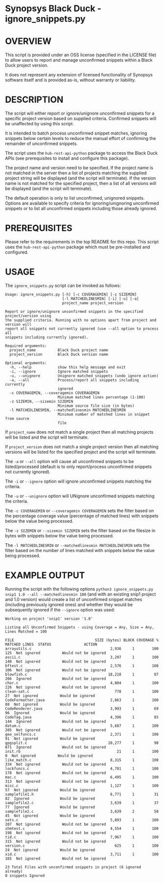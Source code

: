# Synopsys Black Duck - ignore_snippets.py
# OVERVIEW

This script is provided under an OSS license (specified in the LICENSE file) to allow users to report and manage unconfirmed snippets within a Black Duck project version.

It does not represent any extension of licensed functionality of Synopsys software itself and is provided as-is, without warranty or liability.

# DESCRIPTION

The script will either report or ignore/unignore unconfirmed snippets for a specific project version based on supplied criteria. Confirmed snippets will be unaffected by using this script.

It is intended to batch process unconfirmed snippet matches, ignoring snippets below certain levels to reduce the manual effort of confirming the remainder of unconfirmed snippets.

The script uses the `hub-rest-api-python` package to access the Black Duck APIs (see prerequisites to install and configure this package).

The project name and version need to be specified. If the project name is not matched in the server then a list of projects matching the supplied project string will be displayed (and the script will terminate). If the version name is not matched for the specified project, then a list of all versions will be displayed (and the script will terminate).

The default operation is only to list unconfirmed, unignored snippets. Options are available to specify criteria for ignoring/unignoring unconfirmed snippets or to list all unconfirmed snippets including those already ignored.

# PREREQUISITES

Please refer to the requirements in the top README for this repo. This script uses the `hub-rest-api-python` package which must be pre-installed and configured.

# USAGE

The `ignore_snippets.py` script can be invoked as follows:

    Usage: ignore_snippets.py [-h] [-c COVERAGEMIN] [-z SIZEMIN]
                              [-l MATCHEDLINESMIN] [-i] [-u] [-a]
                              project_name project_version

    Report or ignore/unignore unconfirmed snippets in the specified project/version using
    the supplied criteria. Running with no options apart from project and version will
    report all snippets not currently ignored (use --all option to process all
    snippets including currently ignored).

    Required arguments:
      project_name          Black Duck project name
      project_version       Black Duck version name

    Optional arguments:
      -h, --help            show this help message and exit
      -i, --ignore          Ignore matched snippets
      -u, --unignore        Unignore matched snippets (undo ignore action)
      -a, --all             Process/report all snippets including currently
                            ignored
      -c COVERAGEMIN, --coveragemin COVERAGEMIN
                            Minimum matched lines percentage (1-100)
      -z SIZEMIN, --sizemin SIZEMIN
                            Minimum source file size (in bytes)
      -l MATCHEDLINESMIN, --matchedlinesmin MATCHEDLINESMIN
                            Minimum number of matched lines in snippet from source
                            file

If `project_name` does not match a single project then all matching projects will be listed and the script will terminate.

If `project_version` does not match a single project version then all matching versions will be listed for the specified project and the script will terminate.

The `-a` or `--all` option will cause all unconfirmed snippets to be listed/processed (default is to only report/process unconfirmed snippets not currently ignored).

The `-i` or `--ignore` option will ignore unconfirmed snippets matching the criteria.

The `-u` or `--unignore` option will UNignore unconfirmed snippets matching the criteria.

The `-c COVERAGEMIN` or `--coveragemin COVERAGEMIN` sets the filter based on the percentage coverage value (percentage of matched lines) with snippets below the value being processed.

The `-z SIZEMIN` or `--sizemin SIZEMIN` sets the filter based on the filesize in bytes with snippets below the value being processed.

The `-l MATCHEDLINESMIN` or `--matchedlinesmin MATCHEDLINESMIN` sets the filter based on the number of lines matched with snippets below the value being processed.

# EXAMPLE OUTPUT

Running the script with the following options `python3 ignore_snippets.py snip1 1.0 --all --matchedlinesmin 100` (and with an existing snip1 project and 1.0 version) would create a list of unconfirmed snippet matches (including previously ignored ones) and whether they would be subsequently ignored if the `--ignore` option was used:

    Working on project 'snip1' version '1.0'

    Listing all Unconfirmed Snippets - using Coverage = Any, Size = Any, Lines Matched = 100

    FILE                                     SIZE (bytes) BLOCK COVERAGE % MATCHED LINES  STATUS               ACTION              
    arrayutils.c                                    2,936     1        100           125  Not ignored          Would not be ignored
    ascii.c                                         3,297     1        100           140  Not ignored          Would not be ignored
    bftest.c                                        2,576     1        100           106  Not ignored          Would not be ignored
    blowfish.c                                     18,218     1         87           266  Ignored              Would not be ignored
    char.c                                          4,804     1        100           226  Not ignored          Would not be ignored
    clean-sat.c                                       778     1        100            27  Not ignored          Would be ignored    
    CodeFormatter.java                              2,863     1        100            88  Not ignored          Would be ignored    
    CodeRenderer.java                               3,993     1         69            96  Ignored              Would be ignored    
    CodeTag.java                                    4,396     1         85           144  Ignored              Would not be ignored
    datum.c                                         5,687     1        100           205  Not ignored          Would not be ignored
    geo_selfuncs.c                                  2,371     1        100            91  Not ignored          Would be ignored    
    gpgsplit.c                                     20,277     1         98           871  Ignored              Would not be ignored
    init.rb                                            21     1        100             0  Not ignored          Would be ignored    
    like_match.c                                    8,315     1        100           334  Not ignored          Would not be ignored
    lockfuncs.c                                     4,701     1        100           178  Not ignored          Would not be ignored
    mac.c                                           6,495     1        100           313  Not ignored          Would not be ignored
    misc.c                                          1,127     1        100            57  Not ignored          Would be ignored    
    samplefile1.h                                   6,771     1         31            82  Ignored              Would be ignored    
    samplefile2.c                                   3,639     1         37            77  Ignored              Would be ignored    
    samplefile2.c                                   3,639     2         50            45  Not ignored          Would be ignored    
    sets.c                                          5,893     1        100           207  Not ignored          Would not be ignored
    shmtest.c                                       4,554     1        100           198  Not ignored          Would not be ignored
    tid.c                                           7,967     1        100           315  Not ignored          Would not be ignored
    version.c                                         625     1        100            24  Not ignored          Would be ignored    
    xid.c                                           3,711     1        100           165  Not ignored          Would not be ignored

    23 Total Files with unconfirmed snippets in project (6 ignored already)
    0 snippets Ignored
